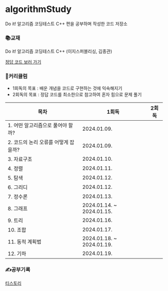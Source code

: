 # algorithmStudy
Do it! 알고리즘 코딩테스트 C++ 편을 공부하며 작성한 코드 저장소

### 📚교재
Do it! 알고리즘 코딩테스트 C++ (이지스퍼블리싱, 김종관)

[정답 코드 보러 가기](https://github.com/doitcodingtest/C)

### 💪커리큘럼

- 1회독의 목표 : 배운 개념을 코드로 구현하는 것에 익숙해지기
- 2회독의 목표 : 정답 코드를 최소한으로 참고하여 혼자 힘으로 문제 풀기

|목차|1회독|2회독|
|------|---|---|
|1. 어떤 알고리즘으로 풀어야 할까?|2024.01.09.||
|2. 코드의 논리 오류를 어떻게 잡을까?|2024.01.09.||
|3. 자료구조|2024.01.10.||
|4. 정렬|2024.01.11.||
|5. 탐색|2024.01.12.||
|6. 그리디|2024.01.12.||
|7. 정수론|2024.01.13.||
|8. 그래프|2024.01.14. ~ 2024.01.15.||
|9. 트리|2024.01.16.||
|10. 조합|2024.01.17.||
|11. 동적 계획법|2024.01.18. ~ 2024.01.19.||
|12. 기하|2024.01.19.||

### ✍️공부기록
[티스토리](https://0yeonjae2.tistory.com/category/%EB%8F%85%ED%95%99/%EC%95%8C%EA%B3%A0%EB%A6%AC%EC%A6%98%20%EC%BD%94%EB%94%A9%20%ED%85%8C%EC%8A%A4%ED%8A%B8%20%28c%2B%2B%29)
